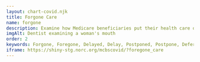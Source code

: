 ```yaml
---
layout: chart-covid.njk
title: Forgone Care
name: forgone
description: Examine how Medicare beneficiaries put their health care on hold during the COVID-19 pandemic and investigate the types of forgone care.
imgAlt: Dentist examining a woman's mouth
order: 2
keywords: Forgone, Foregone, Delayed, Delay, Postponed, Postpone, Deferred, Defer, Dental, Vision, Screening, Check-up, Check up, Surgery, Procedure, Medication, Medicine, Medical care, Health care, Appointment, Utilization, Access, Access to care, Availability, Chronic, Coronavirus, Sex, Gender, Age, Income, Race, Ethnicity, Language, English, Dual, Dual eligible, Smoking, Smoker, Tobacco, Immune system, Pandemic
iframe: https://shiny-stg.norc.org/mcbscovid/?foregone_care
---
```

